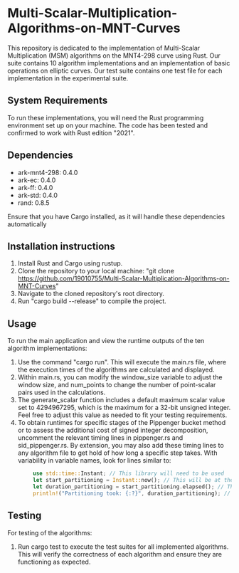 # Multi-Scalar-Multiplication-Algorithms-on-MNT-Curves

This repository is dedicated to the implementation of Multi-Scalar Multiplication (MSM) algorithms on the MNT4-298 curve using Rust. Our suite contains 10 algorithm implementations and an implementation of basic operations on elliptic curves. Our test suite contains one test file for each implementation in the experimental suite.

## System Requirements

To run these implementations, you will need the Rust programming environment set up on your machine. The code has been tested and confirmed to work with Rust edition "2021".

## Dependencies

- ark-mnt4-298: 0.4.0
- ark-ec: 0.4.0
- ark-ff: 0.4.0
- ark-std: 0.4.0
- rand: 0.8.5

Ensure that you have Cargo installed, as it will handle these dependencies automatically

## Installation instructions

1. Install Rust and Cargo using rustup.
2. Clone the repository to your local machine: "git clone https://github.com/19010755/Multi-Scalar-Multiplication-Algorithms-on-MNT-Curves"
3. Navigate to the cloned repository's root directory.
4. Run "cargo build --release" to compile the project.

## Usage

To run the main application and view the runtime outputs of the ten algorithm implementations:

1. Use the command "cargo run". This will execute the main.rs file, where the execution times of the algorithms are calculated and displayed.
2. Within main.rs, you can modify the window_size variable to adjust the window size, and num_points to change the number of point-scalar pairs used in the calculations.
3. The generate_scalar function includes a default maximum scalar value set to 4294967295, which is the maximum for a 32-bit unsigned integer. Feel free to adjust this value as needed to fit your testing requirements.
4. To obtain runtimes for specific stages of the Pippenger bucket method or to assess the additional cost of signed integer decomposition, uncomment the relevant timing lines in pippenger.rs and sid_pippenger.rs. By extension, you may also add these timing lines to any algorithm file to get hold of how long a specific step takes. With variability in variable names, look for lines similar to:

```rust
        use std::time::Instant; // This library will need to be used
        let start_partitioning = Instant::now(); // This will be at the start of the step you'd like to measure
        let duration_partitioning = start_partitioning.elapsed(); // This will be at the end of the step you'd like to measure
        println!("Partitioning took: {:?}", duration_partitioning); // Output when the command "cargo run" is executed
```

## Testing

For testing of the algorithms:

1. Run cargo test to execute the test suites for all implemented algorithms. This will verify the correctness of each algorithm and ensure they are functioning as expected.
